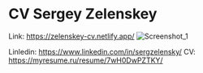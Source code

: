 # CV Sergey Zelenskey
Link: https://zelenskey-cv.netlify.app/
![Screenshot_1](https://user-images.githubusercontent.com/70944846/231188476-1485966d-b264-43fe-ab8a-8b60546dd5b7.png)

Linledin: https://www.linkedin.com/in/sergzelensky/
CV: https://myresume.ru/resume/7wH0DwPZTKY/
